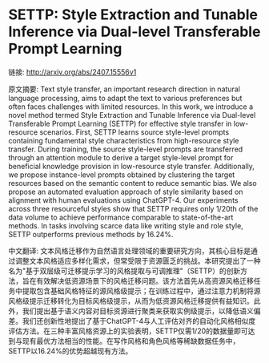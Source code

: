 # SETTP: Style Extraction and Tunable Inference via Dual-level Transferable Prompt Learning

链接: http://arxiv.org/abs/2407.15556v1

原文摘要:
Text style transfer, an important research direction in natural language
processing, aims to adapt the text to various preferences but often faces
challenges with limited resources. In this work, we introduce a novel method
termed Style Extraction and Tunable Inference via Dual-level Transferable
Prompt Learning (SETTP) for effective style transfer in low-resource scenarios.
First, SETTP learns source style-level prompts containing fundamental style
characteristics from high-resource style transfer. During training, the source
style-level prompts are transferred through an attention module to derive a
target style-level prompt for beneficial knowledge provision in low-resource
style transfer. Additionally, we propose instance-level prompts obtained by
clustering the target resources based on the semantic content to reduce
semantic bias. We also propose an automated evaluation approach of style
similarity based on alignment with human evaluations using ChatGPT-4. Our
experiments across three resourceful styles show that SETTP requires only
1/20th of the data volume to achieve performance comparable to state-of-the-art
methods. In tasks involving scarce data like writing style and role style,
SETTP outperforms previous methods by 16.24\%.

中文翻译:
文本风格迁移作为自然语言处理领域的重要研究方向，其核心目标是通过调整文本风格适应多样化需求，但常受限于资源匮乏的挑战。本研究提出了一种名为"基于双层级可迁移提示学习的风格提取与可调推理"（SETTP）的创新方法，旨在有效解决低资源场景下的风格迁移问题。该方法首先从高资源风格迁移任务中提取包含基础风格特征的源风格级提示；在训练过程中，通过注意力机制将源风格级提示迁移转化为目标风格级提示，从而为低资源风格迁移提供有益知识。此外，我们提出基于语义内容对目标资源进行聚类来获取实例级提示，以降低语义偏差。我们还创新性地提出了基于ChatGPT-4与人工评估对齐的自动化风格相似度评估方法。在三种丰富风格资源上的实验表明，SETTP仅需1/20的数据量即可达到与现有最优方法相当的性能。在写作风格和角色风格等稀缺数据任务中，SETTP以16.24%的优势超越现有方法。


